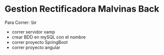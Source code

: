 # Gestion Rectificadora Malvinas Back
Para Correr: \br
<ul>
<li>correr servidor xamp</li>
<li>crear BDD en mySQL con el nombre <nombre_bdd></li>
<li>correr proyecto SpringBoot</li>
<li>correr proyecto angular</li>
</ul>
